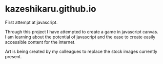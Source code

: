 # kazeshikaru.github.io
First attempt at javascript.

Through this project I have attempted to create a game in javascript canvas. 
I am learning about the potential of javascript and the ease to create easily accessible content for the internet.



Art is being created by my colleagues to replace the stock images currently present. 
